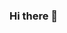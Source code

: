 ### Hi there 👋

<!--
- 🔭 I’m currently a Masters student at the University of Trento
- 🌱 I’m currently learning Computer Engineering
- 🤔 I’m looking for help with Computer Graphics
- 💬 Ask me about ...anything
- 📫 Reach me by zewodiey@gmail.com
- 😄 Pronouns: Yohannes
-->

